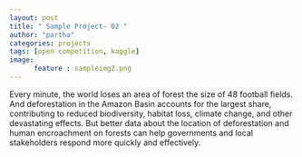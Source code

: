 ```yaml
---
layout: post
title: " Sample Project- 02 "
author: "partha"
categories: projects
tags: [open competition, kaggle]
image:
      feature :	sampleimg2.png
---
```

Every minute, the world loses an area of forest the size of 48 football fields. And deforestation in the Amazon Basin accounts for the largest share, contributing to reduced biodiversity, habitat loss, climate change, and other devastating effects. But better data about the location of deforestation and human encroachment on forests can help governments and local stakeholders respond more quickly and effectively.



